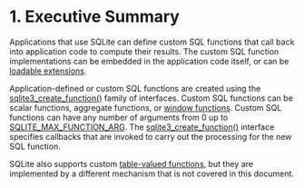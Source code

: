 # 1\. Executive Summary


Applications that use SQLite can define custom SQL functions that call
back into application code to compute their results. The custom SQL
function implementations can be embedded in the application code itself,
or can be [loadable extensions](loadext.html).



Application\-defined or custom SQL functions are created using the
[sqlite3\_create\_function()](c3ref/create_function.html) family of interfaces.
Custom SQL functions can be scalar functions, aggregate functions,
or [window functions](windowfunctions.html).
Custom SQL functions can have any number of arguments from 0 up to
[SQLITE\_MAX\_FUNCTION\_ARG](limits.html#max_function_arg).
The [sqlite3\_create\_function()](c3ref/create_function.html) interface specifies callbacks that are
invoked to carry out the processing for the new SQL function.



SQLite also supports custom [table\-valued functions](vtab.html#tabfunc2), but they are
implemented by a different mechanism that is not covered in this document.



